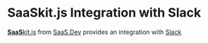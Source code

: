 
# **SaaS**kit.js Integration with Slack

[**SaaS**kit.js](https://saaskit.js.org) from [SaaS.Dev](https://saas.dev) provides an integration with [Slack](https://saaskit.js.org/integrations/slack)
